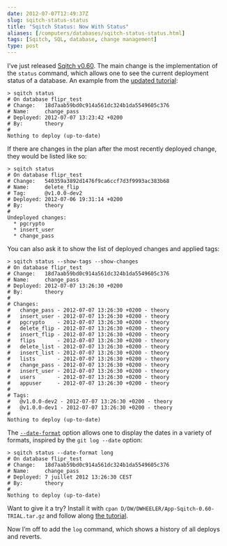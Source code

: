 ```yaml
--- 
date: 2012-07-07T12:49:37Z
slug: sqitch-status-status
title: "Sqitch Status: Now With Status"
aliases: [/computers/databases/sqitch-status-status.html]
tags: [Sqitch, SQL, database, change management]
type: post
---
```


I’ve just released [Sqitch v0.60]. The main change is the implementation of the
`status` command, which allows one to see the current deployment status of a
database. An example from the [updated tutorial][]:

    > sqitch status
    # On database flipr_test
    # Change:   18d7aab59bd0c914a561dc324b1da5549605c376
    # Name:     change_pass
    # Deployed: 2012-07-07 13:23:42 +0200
    # By:       theory
    # 
    Nothing to deploy (up-to-date)

If there are changes in the plan after the most recently deployed change, they
would be listed like so:

    > sqitch status
    # On database flipr_test
    # Change:   540359a3892d1476f9ca6ccf7d3f9993ac383b68
    # Name:     delete_flip
    # Tag:      @v1.0.0-dev2
    # Deployed: 2012-07-06 19:31:14 +0200
    # By:       theory
    # 
    Undeployed changes:
      * pgcrypto
      * insert_user
      * change_pass

You can also ask it to show the list of deployed changes and applied tags:

    > sqitch status --show-tags --show-changes
    # On database flipr_test
    # Change:   18d7aab59bd0c914a561dc324b1da5549605c376
    # Name:     change_pass
    # Deployed: 2012-07-07 13:26:30 +0200
    # By:       theory
    # 
    # Changes:
    #   change_pass - 2012-07-07 13:26:30 +0200 - theory
    #   insert_user - 2012-07-07 13:26:30 +0200 - theory
    #   pgcrypto    - 2012-07-07 13:26:30 +0200 - theory
    #   delete_flip - 2012-07-07 13:26:30 +0200 - theory
    #   insert_flip - 2012-07-07 13:26:30 +0200 - theory
    #   flips       - 2012-07-07 13:26:30 +0200 - theory
    #   delete_list - 2012-07-07 13:26:30 +0200 - theory
    #   insert_list - 2012-07-07 13:26:30 +0200 - theory
    #   lists       - 2012-07-07 13:26:30 +0200 - theory
    #   change_pass - 2012-07-07 13:26:30 +0200 - theory
    #   insert_user - 2012-07-07 13:26:30 +0200 - theory
    #   users       - 2012-07-07 13:26:30 +0200 - theory
    #   appuser     - 2012-07-07 13:26:30 +0200 - theory
    # 
    # Tags:
    #   @v1.0.0-dev2 - 2012-07-07 13:26:30 +0200 - theory
    #   @v1.0.0-dev1 - 2012-07-07 13:26:30 +0200 - theory
    # 
    Nothing to deploy (up-to-date)

The [`--date-format`] option allows one to display the dates in a variety of
formats, inspired by the `git log --date` option:

    > sqitch status --date-format long
    # On database flipr_test
    # Change:   18d7aab59bd0c914a561dc324b1da5549605c376
    # Name:     change_pass
    # Deployed: 7 juillet 2012 13:26:30 CEST
    # By:       theory
    # 
    Nothing to deploy (up-to-date)

Want to give it a try? Install it with
`cpan D/DW/DWHEELER/App-Sqitch-0.60-TRIAL.tar.gz` and follow along [the
tutorial].

Now I’m off to add the `log` command, which shows a history of all deploys and
reverts.

  [Sqitch v0.60]: https://metacpan.org/release/DWHEELER/App-Sqitch-0.60-TRIAL
  [updated tutorial]: https://metacpan.org/module/DWHEELER/App-Sqitch-0.60-TRIAL/lib/sqitchtutorial.pod
  [`--date-format`]: https://metacpan.org/module/DWHEELER/App-Sqitch-0.60-TRIAL/lib/sqitch-status.pod#Options
  [the tutorial]: https://github.com/theory/sqitch/blob/master/lib/sqitchtutorial.pod
